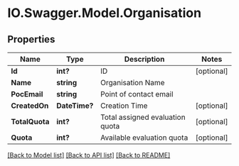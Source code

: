 # IO.Swagger.Model.Organisation
## Properties

Name | Type | Description | Notes
------------ | ------------- | ------------- | -------------
**Id** | **int?** | ID | [optional] 
**Name** | **string** | Organisation Name | 
**PocEmail** | **string** | Point of contact email | 
**CreatedOn** | **DateTime?** | Creation Time | [optional] 
**TotalQuota** | **int?** | Total assigned evaluation quota | [optional] 
**Quota** | **int?** | Available evaluation quota | [optional] 

[[Back to Model list]](../README.md#documentation-for-models) [[Back to API list]](../README.md#documentation-for-api-endpoints) [[Back to README]](../README.md)

